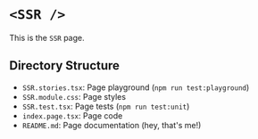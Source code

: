 # `<SSR />`

This is the `SSR` page.

## Directory Structure

- `SSR.stories.tsx`: Page playground (`npm run test:playground`)
- `SSR.module.css`: Page styles
- `SSR.test.tsx`: Page tests (`npm run test:unit`)
- `index.page.tsx`: Page code
- `README.md`: Page documentation (hey, that's me!)
